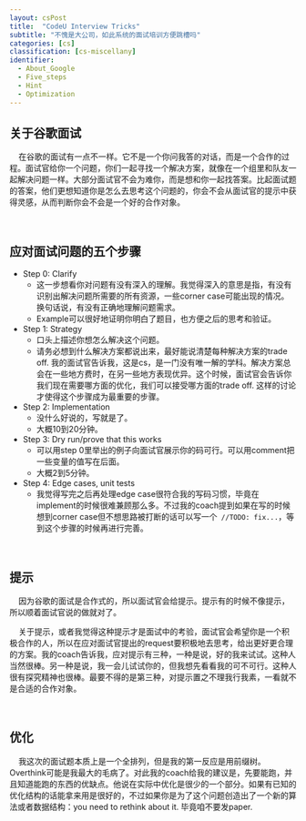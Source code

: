 ```yaml
---
layout: csPost
title:  "CodeU Interview Tricks"
subtitle: "不愧是大公司，如此系统的面试培训方便跳槽吗"
categories: [cs]
classification: [cs-miscellany]
identifier:
  - About_Google
  - Five_steps
  - Hint
  - Optimization
---
```


<h2 id="About_Google"> 关于谷歌面试 </h2>

&#160; &#160; 在谷歌的面试有一点不一样。它不是一个你问我答的对话，而是一个合作的过程。面试官给你一个问题，你们一起寻找一个解决方案，就像在一个组里和队友一起解决问题一样。大部分面试官不会为难你，而是想和你一起找答案。比起面试题的答案，他们更想知道你是怎么去思考这个问题的，你会不会从面试官的提示中获得灵感，从而判断你会不会是一个好的合作对象。

<br>

<h2 id="Five_steps"> 应对面试问题的五个步骤 </h2>

- Step 0: Clarify
  - 这一步想看你对问题有没有深入的理解。我觉得深入的意思是指，有没有识别出解决问题所需要的所有资源，一些corner case可能出现的情况。换句话说，有没有正确地理解问题需求。
  - Example可以很好地证明你明白了题目，也方便之后的思考和验证。
- Step 1: Strategy
  - 口头上描述你想怎么解决这个问题。
  - 请务必想到什么解决方案都说出来，最好能说清楚每种解决方案的trade off. 我的面试官告诉我，这是cs，是一门没有唯一解的学科。解决方案总会在一些地方费时，在另一些地方表现优异。这个时候，面试官会告诉你我们现在需要哪方面的优化，我们可以接受哪方面的trade off. 这样的讨论才使得这个步骤成为最重要的步骤。
- Step 2: Implementation
  - 没什么好说的，写就是了。
  - 大概10到20分钟。
- Step 3: Dry run/prove that this works
  - 可以用step 0里举出的例子向面试官展示你的码可行。可以用comment把一些变量的值写在后面。
  - 大概2到5分钟。
- Step 4: Edge cases, unit tests
  - 我觉得写完之后再处理edge case很符合我的写码习惯，毕竟在implement的时候很难兼顾那么多。不过我的coach提到如果在写的时候想到corner case但不想思路被打断的话可以写一个``` //TODO: fix...```，等到这个步骤的时候再进行完善。

<br>

<h2 id="Hint"> 提示 </h2>
&#160; &#160; 因为谷歌的面试是合作式的，所以面试官会给提示。提示有的时候不像提示，所以顺着面试官说的做就对了。

&#160; &#160; 关于提示，或者我觉得这种提示才是面试中的考验，面试官会希望你是一个积极合作的人，所以在应对面试官提出的request要积极地去思考，给出更好更合理的方案。我的coach告诉我，应对提示有三种，一种是说，好的我来试试。这种人当然很棒。另一种是说，我一会儿试试你的，但我想先看看我的可不可行。这种人很有探究精神也很棒。最要不得的是第三种，对提示置之不理我行我素，一看就不是合适的合作对象。

<br>

<h2 id="Optimization"> 优化 </h2>
&#160; &#160; 我这次的面试题本质上是一个全排列，但是我的第一反应是用前缀树。Overthink可能是我最大的毛病了。对此我的coach给我的建议是，先要能跑，并且知道能跑的东西的优缺点。他说在实际中优化是很少的一个部分。如果有已知的优化结构的话能拿来用是很好的，不过如果你是为了这个问题创造出了一个新的算法或者数据结构：you need to rethink about it. 毕竟咱不要发paper.
